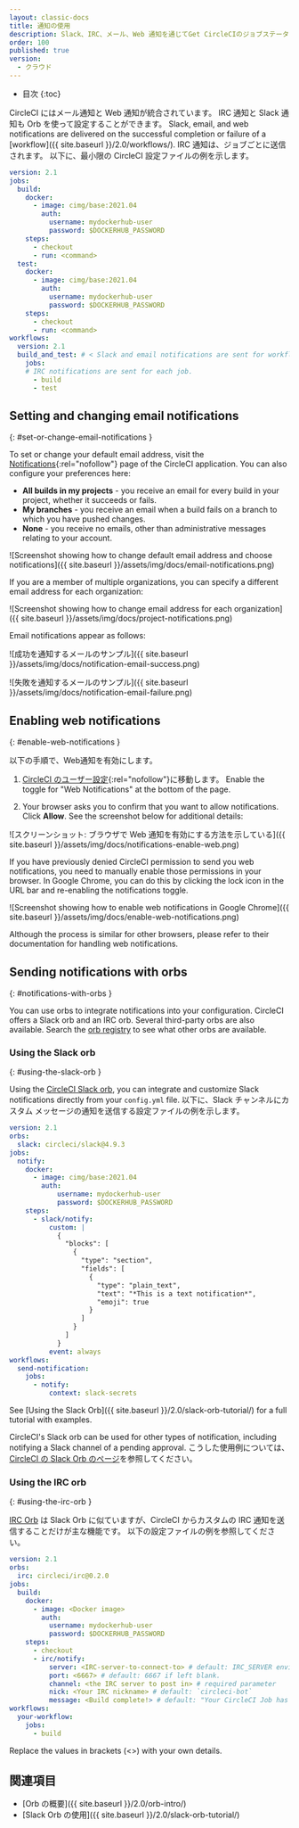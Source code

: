 ```yaml
---
layout: classic-docs
title: 通知の使用
description: Slack、IRC、メール、Web 通知を通じてGet CircleCIのジョブステータスを使用する方法を説明します。
order: 100
published: true
version:
  - クラウド
---
```


* 目次
{:toc}

CircleCI にはメール通知と Web 通知が統合されています。 IRC 通知と Slack 通知も Orb を使って設定することができます。 Slack, email, and web notifications are delivered on the successful completion or failure of a [workflow]({{ site.baseurl }}/2.0/workflows/). IRC 通知は、ジョブごとに送信されます。 以下に、最小限の CircleCI 設定ファイルの例を示します。

```yaml
version: 2.1
jobs:
  build:
    docker:
      - image: cimg/base:2021.04
        auth:
          username: mydockerhub-user
          password: $DOCKERHUB_PASSWORD
    steps:
      - checkout
      - run: <command>
  test:
    docker:
      - image: cimg/base:2021.04
        auth:
          username: mydockerhub-user
          password: $DOCKERHUB_PASSWORD
    steps:
      - checkout
      - run: <command>
workflows:
  version: 2.1
  build_and_test: # < Slack and email notifications are sent for workflows
    jobs:
    # IRC notifications are sent for each job.
      - build
      - test
```

## Setting and changing email notifications
{: #set-or-change-email-notifications }

To set or change your default email address, visit the [Notifications](https://app.circleci.com/settings/user/notifications){:rel="nofollow"} page of the CircleCI application. You can also configure your preferences here:

- **All builds in my projects** - you receive an email for every build in your project, whether it succeeds or fails.
- **My branches** - you receive an email when a build fails on a branch to which you have pushed changes.
- **None** - you receive no emails, other than administrative messages relating to your account.

![Screenshot showing how to change default email address and choose notifications]({{ site.baseurl }}/assets/img/docs/email-notifications.png)

If you are a member of multiple organizations, you can specify a different email address for each organization:

![Screenshot showing how to change email address for each organization]({{ site.baseurl }}/assets/img/docs/project-notifications.png)

Email notifications appear as follows:

![成功を通知するメールのサンプル]({{ site.baseurl }}/assets/img/docs/notification-email-success.png)

![失敗を通知するメールのサンプル]({{ site.baseurl }}/assets/img/docs/notification-email-failure.png)

## Enabling web notifications
{: #enable-web-notifications }

以下の手順で、Web通知を有効にします。

1. [CircleCI のユーザー設定](https://circleci.com/account/notifications){:rel="nofollow"}に移動します。 Enable the toggle for "Web Notifications" at the bottom of the page.

2. Your browser asks you to confirm that you want to allow notifications. Click **Allow**. See the screenshot below for additional details:

![スクリーンショット: ブラウザで Web 通知を有効にする方法を示している]({{ site.baseurl }}/assets/img/docs/notifications-enable-web.png)

If you have previously denied CircleCI permission to send you web notifications, you need to manually enable those permissions in your browser. In Google Chrome, you can do this by clicking the lock icon in the URL bar and re-enabling the notifications toggle.

![Screenshot showing how to enable web notifications in Google Chrome]({{ site.baseurl }}/assets/img/docs/enable-web-notifications.png)

Although the process is similar for other browsers, please refer to their documentation for handling web notifications.

## Sending notifications with orbs
{: #notifications-with-orbs }

You can use orbs to integrate notifications into your configuration. CircleCI offers a Slack orb and an IRC orb. Several third-party orbs are also available. Search the [orb registry](https://circleci.com/developer/orbs?query=notification&filterBy=all) to see what other orbs are available.

### Using the Slack orb
{: #using-the-slack-orb }

Using the [CircleCI Slack orb](https://circleci.com/developer/orbs/orb/circleci/slack), you can integrate and customize Slack notifications directly from your `config.yml` file. 以下に、Slack チャンネルにカスタム メッセージの通知を送信する設定ファイルの例を示します。

```yaml
version: 2.1
orbs:
  slack: circleci/slack@4.9.3
jobs:
  notify:
    docker:
      - image: cimg/base:2021.04
        auth:
            username: mydockerhub-user
            password: $DOCKERHUB_PASSWORD
    steps:
      - slack/notify:
          custom: |
            {
              "blocks": [
                {
                  "type": "section",
                  "fields": [
                    {
                      "type": "plain_text",
                      "text": "*This is a text notification*",
                      "emoji": true
                    }
                  ]
                }
              ]
            }
          event: always
workflows:
  send-notification:
    jobs:
      - notify:
          context: slack-secrets
```

See [Using the Slack Orb]({{ site.baseurl }}/2.0/slack-orb-tutorial/) for a full tutorial with examples.

CircleCI's Slack orb can be used for other types of notification, including notifying a Slack channel of a pending approval. こうした使用例については、[CircleCI の Slack Orb のページ](https://circleci.com/developer/ja/orbs/orb/circleci/slack)を参照してください。

### Using the IRC orb
{: #using-the-irc-orb }

[IRC Orb](https://circleci.com/developer/ja/orbs/orb/circleci/irc) は Slack Orb に似ていますが、CircleCI からカスタムの IRC 通知を送信することだけが主な機能です。 以下の設定ファイルの例を参照してください。

```yaml
version: 2.1
orbs:
  irc: circleci/irc@0.2.0
jobs:
  build:
    docker:
      - image: <Docker image>
        auth:
          username: mydockerhub-user
          password: $DOCKERHUB_PASSWORD
    steps:
      - checkout
      - irc/notify:
          server: <IRC-server-to-connect-to> # default: IRC_SERVER environment varible.
          port: <6667> # default: 6667 if left blank.
          channel: <the IRC server to post in> # required parameter
          nick: <Your IRC nickname> # default: `circleci-bot`
          message: <Build complete!> # default: "Your CircleCI Job has completed."
workflows:
  your-workflow:
    jobs:
      - build
```
Replace the values in brackets (<>) with your own details.

## 関連項目

- [Orb の概要]({{ site.baseurl }}/2.0/orb-intro/)
- [Slack Orb の使用]({{ site.baseurl }}/2.0/slack-orb-tutorial/)